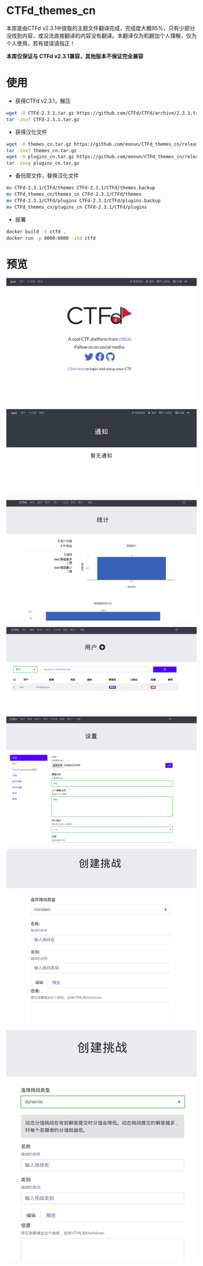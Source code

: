 # CTFd_themes_cn

本库是由CTFd v2.3.1中提取的主题文件翻译完成，完成度大概95%，只有少部分没找到内容，或没法直接翻译的内容没有翻译。本翻译仅为机翻加个人理解，仅为个人使用，若有错误请指正！

**本库仅保证与 CTFd v2.3.1兼容，其他版本不保证完全兼容**

# 使用

- 获得CTFd v2.3.1，解压

```bash
wget -O CTFd-2.3.1.tar.gz https://github.com/CTFd/CTFd/archive/2.3.1.tar.gz
tar -zxvf CTFd-2.3.1.tar.gz
```

- 获得汉化文件

```bash
wget -O themes_cn.tar.gz https://github.com/eonun/CTFd_themes_cn/releases/download/v2.3.1_cnv3/themes_cn_v3.tar.gz
tar -zxvf themes_cn.tar.gz
wget -O plugins_cn.tar.gz https://github.com/eonun/CTFd_themes_cn/releases/download/v2.3.1_cn_v3/plugins_cn.tar.gz
tar -zxvg plugins_cn.tar.gz
```

- 备份原文件，替换汉化文件

```bash
mv CTFd-2.3.1/CTFd/themes CTFd-2.3.1/CTFd/themes.backup
mv CTFd_themes_cn/themes_cn CTFd-2.3.1/CTFd/themes
mv CTFd-2.3.1/CTFd/plugins CTFd-2.3.1/CTFd/plugins.backup
mv CTFd_themes_cn/plugins_cn CTFd-2.3.1/CTFd/plugins
```

- 部署

```bash
docker build -t ctfd .
docker run -p 8000:8000 -itd ctfd
```


# 预览


![00](./image/00.png)


![01](./image/01.png)


![02](./image/02.png)


![03](./image/03.png)


![04](./image/04.png)



![05](./image/05.png)


![06](./image/06.png)
















